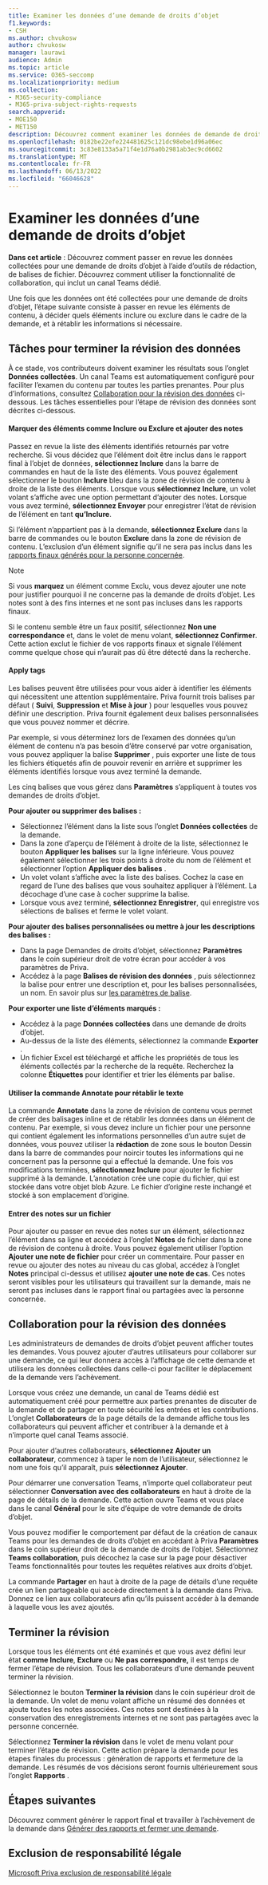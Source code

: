 ```yaml
---
title: Examiner les données d’une demande de droits d’objet
f1.keywords:
- CSH
ms.author: chvukosw
author: chvukosw
manager: laurawi
audience: Admin
ms.topic: article
ms.service: O365-seccomp
ms.localizationpriority: medium
ms.collection:
- M365-security-compliance
- M365-priva-subject-rights-requests
search.appverid:
- MOE150
- MET150
description: Découvrez comment examiner les données de demande de droits d’objet collectées par Microsoft Priva et collaborer à l’exécution de la demande.
ms.openlocfilehash: 0182be22efe224481625c121dc98ebe1d96a06ec
ms.sourcegitcommit: 3c83e8133a5a71f4e1d76a0b2981ab3ec9cd6602
ms.translationtype: MT
ms.contentlocale: fr-FR
ms.lasthandoff: 06/13/2022
ms.locfileid: "66046628"
---
```

# <a name="review-data-for-a-subject-rights-request"></a>Examiner les données d’une demande de droits d’objet

**Dans cet article** : Découvrez comment passer en revue les données collectées pour une demande de droits d’objet à l’aide d’outils de rédaction, de balises de fichier. Découvrez comment utiliser la fonctionnalité de collaboration, qui inclut un canal Teams dédié.

Une fois que les données ont été collectées pour une demande de droits d’objet, l’étape suivante consiste à passer en revue les éléments de contenu, à décider quels éléments inclure ou exclure dans le cadre de la demande, et à rétablir les informations si nécessaire.

## <a name="tasks-for-completing-the-data-review"></a>Tâches pour terminer la révision des données

À ce stade, vos contributeurs doivent examiner les résultats sous l’onglet **Données collectées**. Un canal Teams est automatiquement configuré pour faciliter l’examen du contenu par toutes les parties prenantes. Pour plus d’informations, consultez [Collaboration pour la révision des données](#collaboration-for-data-review) ci-dessous. Les tâches essentielles pour l’étape de révision des données sont décrites ci-dessous.

#### <a name="mark-items-as-include-or-exclude-and-add-notes"></a>Marquer des éléments comme Inclure ou Exclure et ajouter des notes

Passez en revue la liste des éléments identifiés retournés par votre recherche. Si vous décidez que l’élément doit être inclus dans le rapport final à l’objet de données, **sélectionnez Inclure** dans la barre de commandes en haut de la liste des éléments. Vous pouvez également sélectionner le bouton **Inclure** bleu dans la zone de révision de contenu à droite de la liste des éléments. Lorsque vous **sélectionnez Inclure**, un volet volant s’affiche avec une option permettant d’ajouter des notes. Lorsque vous avez terminé, **sélectionnez Envoyer** pour enregistrer l’état de révision de l’élément en tant **qu’Inclure**.

Si l’élément n’appartient pas à la demande, **sélectionnez Exclure** dans la barre de commandes ou le bouton **Exclure** dans la zone de révision de contenu. L’exclusion d’un élément signifie qu’il ne sera pas inclus dans les [rapports finaux générés pour la personne concernée](subject-rights-requests-reports.md).

> [!NOTE]
> Si vous **marquez** un élément comme Exclu, vous devez ajouter une note pour justifier pourquoi il ne concerne pas la demande de droits d’objet. Les notes sont à des fins internes et ne sont pas incluses dans les rapports finaux.

Si le contenu semble être un faux positif, sélectionnez **Non une correspondance** et, dans le volet de menu volant, **sélectionnez Confirmer**. Cette action exclut le fichier de vos rapports finaux et signale l’élément comme quelque chose qui n’aurait pas dû être détecté dans la recherche.

#### <a name="apply-tags"></a>Apply tags

Les balises peuvent être utilisées pour vous aider à identifier les éléments qui nécessitent une attention supplémentaire. Priva fournit trois balises par défaut ( **Suivi**, **Suppression** et **Mise à jour** ) pour lesquelles vous pouvez définir une description. Priva fournit également deux balises personnalisées que vous pouvez nommer et décrire.

Par exemple, si vous déterminez lors de l’examen des données qu’un élément de contenu n’a pas besoin d’être conservé par votre organisation, vous pouvez appliquer la balise **Supprimer** , puis exporter une liste de tous les fichiers étiquetés afin de pouvoir revenir en arrière et supprimer les éléments identifiés lorsque vous avez terminé la demande.

Les cinq balises que vous gérez dans **Paramètres** s’appliquent à toutes vos demandes de droits d’objet.

**Pour ajouter ou supprimer des balises :**

- Sélectionnez l’élément dans la liste sous l’onglet **Données collectées** de la demande.
- Dans la zone d’aperçu de l’élément à droite de la liste, sélectionnez le bouton **Appliquer les balises** sur la ligne inférieure. Vous pouvez également sélectionner les trois points à droite du nom de l’élément et sélectionner l’option **Appliquer des balises** .
- Un volet volant s’affiche avec la liste des balises. Cochez la case en regard de l’une des balises que vous souhaitez appliquer à l’élément. La décochage d’une case à cocher supprime la balise.
- Lorsque vous avez terminé, **sélectionnez Enregistrer**, qui enregistre vos sélections de balises et ferme le volet volant.

**Pour ajouter des balises personnalisées ou mettre à jour les descriptions des balises :**
- Dans la page Demandes de droits d’objet, sélectionnez **Paramètres** dans le coin supérieur droit de votre écran pour accéder à vos paramètres de Priva.
- Accédez à la page **Balises de révision des données** , puis sélectionnez la balise pour entrer une description et, pour les balises personnalisées, un nom. En savoir plus sur [les paramètres de balise](priva-settings.md#data-review-tags).

**Pour exporter une liste d’éléments marqués :**
- Accédez à la page **Données collectées** dans une demande de droits d’objet.
- Au-dessus de la liste des éléments, sélectionnez la commande **Exporter** .
- Un fichier Excel est téléchargé et affiche les propriétés de tous les éléments collectés par la recherche de la requête. Recherchez la colonne **Étiquettes** pour identifier et trier les éléments par balise.

#### <a name="use-the-annotate-command-to-redact-text"></a>Utiliser la commande Annotate pour rétablir le texte
La commande **Annotate** dans la zone de révision de contenu vous permet de créer des balisages inline et de rétablir les données dans un élément de contenu. Par exemple, si vous devez inclure un fichier pour une personne qui contient également les informations personnelles d’un autre sujet de données, vous pouvez utiliser la **rédaction** de zone sous le bouton Dessin dans la barre de commandes pour noircir toutes les informations qui ne concernent pas la personne qui a effectué la demande. Une fois vos modifications terminées, **sélectionnez Inclure** pour ajouter le fichier supprimé à la demande. L’annotation crée une copie du fichier, qui est stockée dans votre objet blob Azure. Le fichier d’origine reste inchangé et stocké à son emplacement d’origine.

#### <a name="enter-notes-about-a-file"></a>Entrer des notes sur un fichier
Pour ajouter ou passer en revue des notes sur un élément, sélectionnez l’élément dans sa ligne et accédez à l’onglet **Notes** de fichier dans la zone de révision de contenu à droite. Vous pouvez également utiliser l’option **Ajouter une note de fichier** pour créer un commentaire. Pour passer en revue ou ajouter des notes au niveau du cas global, accédez à l’onglet **Notes** principal ci-dessus et utilisez **ajouter une note de cas**. Ces notes seront visibles pour les utilisateurs qui travaillent sur la demande, mais ne seront pas incluses dans le rapport final ou partagées avec la personne concernée.

## <a name="collaboration-for-data-review"></a>Collaboration pour la révision des données

Les administrateurs de demandes de droits d’objet peuvent afficher toutes les demandes. Vous pouvez ajouter d’autres utilisateurs pour collaborer sur une demande, ce qui leur donnera accès à l’affichage de cette demande et utilisera les données collectées dans celle-ci pour faciliter le déplacement de la demande vers l’achèvement.

Lorsque vous créez une demande, un canal de Teams dédié est automatiquement créé pour permettre aux parties prenantes de discuter de la demande et de partager en toute sécurité les entrées et les contributions. L’onglet **Collaborateurs** de la page détails de la demande affiche tous les collaborateurs qui peuvent afficher et contribuer à la demande et à n’importe quel canal Teams associé.

Pour ajouter d’autres collaborateurs, **sélectionnez Ajouter un collaborateur**, commencez à taper le nom de l’utilisateur, sélectionnez le nom une fois qu’il apparaît, puis **sélectionnez Ajouter**.

Pour démarrer une conversation Teams, n’importe quel collaborateur peut sélectionner **Conversation avec des collaborateurs** en haut à droite de la page de détails de la demande. Cette action ouvre Teams et vous place dans le canal **Général** pour le site d’équipe de votre demande de droits d’objet.

Vous pouvez modifier le comportement par défaut de la création de canaux Teams pour les demandes de droits d’objet en accédant à Priva **Paramètres** dans le coin supérieur droit de la demande de droits de l’objet. Sélectionnez **Teams collaboration**, puis décochez la case sur la page pour désactiver Teams fonctionnalités pour toutes les requêtes relatives aux droits d’objet.

La commande **Partager** en haut à droite de la page de détails d’une requête crée un lien partageable qui accède directement à la demande dans Priva. Donnez ce lien aux collaborateurs afin qu’ils puissent accéder à la demande à laquelle vous les avez ajoutés.

## <a name="complete-the-review"></a>Terminer la révision

Lorsque tous les éléments ont été examinés et que vous avez défini leur état **comme Inclure**, **Exclure** ou **Ne pas correspondre,** il est temps de fermer l’étape de révision. Tous les collaborateurs d’une demande peuvent terminer la révision.

Sélectionnez le bouton **Terminer la révision** dans le coin supérieur droit de la demande. Un volet de menu volant affiche un résumé des données et ajoute toutes les notes associées. Ces notes sont destinées à la conservation des enregistrements internes et ne sont pas partagées avec la personne concernée.

Sélectionnez **Terminer la révision** dans le volet de menu volant pour terminer l’étape de révision. Cette action prépare la demande pour les étapes finales du processus : génération de rapports et fermeture de la demande. Les résumés de vos décisions seront fournis ultérieurement sous l’onglet **Rapports** .

## <a name="next-steps"></a>Étapes suivantes
Découvrez comment générer le rapport final et travailler à l’achèvement de la demande dans [Générer des rapports et fermer une demande](subject-rights-requests-reports.md).

## <a name="legal-disclaimer"></a>Exclusion de responsabilité légale

[Microsoft Priva exclusion de responsabilité légale](priva-disclaimer.md)
